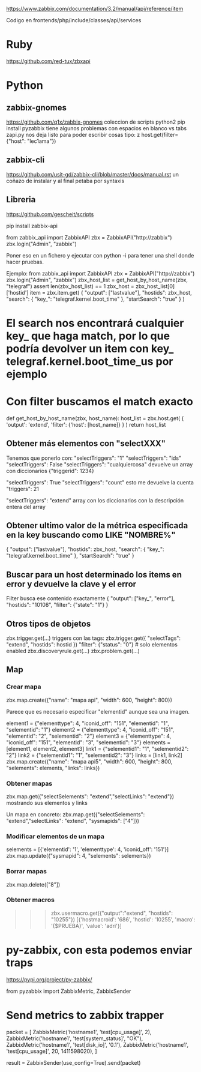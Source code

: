 https://www.zabbix.com/documentation/3.2/manual/api/reference/item

Codigo en frontends/php/include/classes/api/services


# Ruby
https://github.com/red-tux/zbxapi

# Python
## zabbix-gnomes
https://github.com/q1x/zabbix-gnomes
coleccion de scripts
python2
pip install pyzabbix
tiene algunos problemas con espacios en blanco vs tabs
zapi.py nos deja listo para poder escribir cosas tipo:
z host.get(filter={"host": "lec1ama"})


## zabbix-cli
https://github.com/usit-gd/zabbix-cli/blob/master/docs/manual.rst
un coñazo de instalar y al final petaba por syntaxis



## Libreria
https://github.com/gescheit/scripts

pip install zabbix-api

from zabbix_api import ZabbixAPI
zbx = ZabbixAPI("http://zabbix")
zbx.login("Admin", "zabbix")

Poner eso en un fichero y ejecutar con python -i para tener una shell donde hacer pruebas.


Ejemplo:
from zabbix_api import ZabbixAPI
zbx = ZabbixAPI("http://zabbix")
zbx.login("Admin", "zabbix")
zbx_host_list = get_host_by_host_name(zbx, "telegraf")
assert len(zbx_host_list) == 1
zbx_host = zbx_host_list[0]['hostid']
item = zbx.item.get(
  {
    "output": ["lastvalue"],
    "hostids": zbx_host,
    "search": {
      "key_": "telegraf.kernel.boot_time"
    },
    "startSearch": "true"
  }
)
# El search nos encontrará cualquier key_ que haga match, por lo que podría devolver un item con key_ telegraf.kernel.boot_time_us por ejemplo
# Con filter buscamos el match exacto

def get_host_by_host_name(zbx, host_name):
    host_list = zbx.host.get(
            {
                'output': 'extend', 'filter': {'host': [host_name]}
            }
        )
    return host_list


## Obtener más elementos con "selectXXX"
Tenemos que ponerlo con:
"selectTriggers": "1"
"selectTriggers": "ids"
"selectTriggers": False
"selectTriggers": "cualquiercosa"
  devuelve un array con diccionarios {"triggerid": 1234}

"selectTriggers": True
"selectTriggers": "count"
  esto me devuelve la cuenta
  "triggers": 21

"selectTriggers": "extend"
  array con los diccionarios con la descripción entera del array


## Obtener ultimo valor de la métrica especificada en la key buscando como LIKE "NOMBRE%"
{
  "output": ["lastvalue"],
  "hostids": zbx_host,
  "search": {
    "key_": "telegraf.kernel.boot_time"
  },
  "startSearch": "true"
}

## Buscar para un host determinado los items en error y devuelve la clave y el error
Filter busca ese contenido exactamente
{
  "output": ["key_", "error"],
  "hostids": "10108",
  "filter": {"state": "1"}
}


## Otros tipos de objetos
zbx.trigger.get(...)
  triggers con las tags: zbx.trigger.get({ "selectTags": "extend", "hostids": hostid })
  "filter": {"status": "0"}  # solo elementos enabled
zbx.discoveryrule.get(...)
zbx.problem.get(...)


## Map

### Crear mapa
zbx.map.create({"name": "mapa api", "width": 600, "height": 800})

Parece que es necesario especificar "elementid" aunque sea una imagen.


element1 = {"elementtype": 4, "iconid_off": "151", "elementid": "1", "selementid": "1"}
element2 = {"elementtype": 4, "iconid_off": "151", "elementid": "2", "selementid": "2"}
element3 = {"elementtype": 4, "iconid_off": "151", "elementid": "3", "selementid": "3"}
elements = [element1, element2, element3]
link1 = {"selementid1": "1", "selementid2": "2"}
link2 = {"selementid1": "1", "selementid2": "3"}
links = [link1, link2]
zbx.map.create({"name": "mapa api5", "width": 600, "height": 800, "selements": elements, "links": links})



### Obtener mapas
zbx.map.get({"selectSelements": "extend","selectLinks": "extend"})
  mostrando sus elementos y links

Un mapa en concreto:
zbx.map.get({"selectSelements": "extend","selectLinks": "extend", "sysmapids": ["4"]})


### Modificar elementos de un mapa
selements = [{'elementid': '1', 'elementtype': 4, 'iconid_off': '151'}]
zbx.map.update({"sysmapid": 4, "selements": selements})


### Borrar mapas
zbx.map.delete(["8"])


### Obtener macros
>>> zbx.usermacro.get({"output":"extend", "hostids": "10255"})
[{'hostmacroid': '686', 'hostid': '10255', 'macro': '{$PRUEBA}', 'value': 'adri'}]



# py-zabbix, con esta podemos enviar traps
https://pypi.org/project/py-zabbix/

from pyzabbix import ZabbixMetric, ZabbixSender

# Send metrics to zabbix trapper
packet = [
  ZabbixMetric('hostname1', 'test[cpu_usage]', 2),
  ZabbixMetric('hostname1', 'test[system_status]', "OK"),
  ZabbixMetric('hostname1', 'test[disk_io]', '0.1'),
  ZabbixMetric('hostname1', 'test[cpu_usage]', 20, 1411598020),
]

result = ZabbixSender(use_config=True).send(packet)
